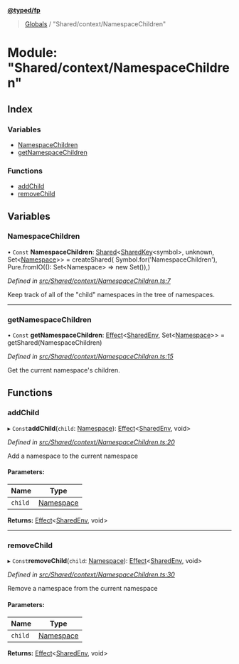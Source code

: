 **[@typed/fp](../README.md)**

> [Globals](../globals.md) / "Shared/context/NamespaceChildren"

# Module: "Shared/context/NamespaceChildren"

## Index

### Variables

* [NamespaceChildren](_shared_context_namespacechildren_.md#namespacechildren)
* [getNamespaceChildren](_shared_context_namespacechildren_.md#getnamespacechildren)

### Functions

* [addChild](_shared_context_namespacechildren_.md#addchild)
* [removeChild](_shared_context_namespacechildren_.md#removechild)

## Variables

### NamespaceChildren

• `Const` **NamespaceChildren**: [Shared](_shared_core_model_shared_.shared.md)\<[SharedKey](_shared_core_model_sharedkey_.sharedkey.md)\<symbol>, unknown, Set\<[Namespace](_shared_core_model_namespace_.namespace.md)>> = createShared( Symbol.for('NamespaceChildren'), Pure.fromIO((): Set\<Namespace> => new Set()),)

*Defined in [src/Shared/context/NamespaceChildren.ts:7](https://github.com/TylorS/typed-fp/blob/f129829/src/Shared/context/NamespaceChildren.ts#L7)*

Keep track of all of the "child" namespaces in the tree of namespaces.

___

### getNamespaceChildren

• `Const` **getNamespaceChildren**: [Effect](_effect_effect_.effect.md)\<[SharedEnv](../interfaces/_shared_core_services_sharedenv_.sharedenv.md), Set\<[Namespace](_shared_core_model_namespace_.namespace.md)>> = getShared(NamespaceChildren)

*Defined in [src/Shared/context/NamespaceChildren.ts:15](https://github.com/TylorS/typed-fp/blob/f129829/src/Shared/context/NamespaceChildren.ts#L15)*

Get the current namespace's children.

## Functions

### addChild

▸ `Const`**addChild**(`child`: [Namespace](_shared_core_model_namespace_.namespace.md)): [Effect](_effect_effect_.effect.md)\<[SharedEnv](../interfaces/_shared_core_services_sharedenv_.sharedenv.md), void>

*Defined in [src/Shared/context/NamespaceChildren.ts:20](https://github.com/TylorS/typed-fp/blob/f129829/src/Shared/context/NamespaceChildren.ts#L20)*

Add a namespace to the current namespace

#### Parameters:

Name | Type |
------ | ------ |
`child` | [Namespace](_shared_core_model_namespace_.namespace.md) |

**Returns:** [Effect](_effect_effect_.effect.md)\<[SharedEnv](../interfaces/_shared_core_services_sharedenv_.sharedenv.md), void>

___

### removeChild

▸ `Const`**removeChild**(`child`: [Namespace](_shared_core_model_namespace_.namespace.md)): [Effect](_effect_effect_.effect.md)\<[SharedEnv](../interfaces/_shared_core_services_sharedenv_.sharedenv.md), void>

*Defined in [src/Shared/context/NamespaceChildren.ts:30](https://github.com/TylorS/typed-fp/blob/f129829/src/Shared/context/NamespaceChildren.ts#L30)*

Remove a namespace from the current namespace

#### Parameters:

Name | Type |
------ | ------ |
`child` | [Namespace](_shared_core_model_namespace_.namespace.md) |

**Returns:** [Effect](_effect_effect_.effect.md)\<[SharedEnv](../interfaces/_shared_core_services_sharedenv_.sharedenv.md), void>
